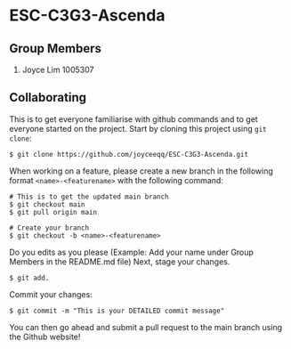 # ESC-C3G3-Ascenda
## Group Members
1. Joyce Lim 1005307
## Collaborating
This is to get everyone familiarise with github commands and to get everyone started on the project. Start by cloning this project using `git clone`:
```
$ git clone https://github.com/joyceeqq/ESC-C3G3-Ascenda.git
```
When working on a feature, please create a new branch in the following format `<name>-<featurename>` with the following command:
```
# This is to get the updated main branch
$ git checkout main
$ git pull origin main

# Create your branch
$ git checkout -b <name>-<featurename>
```
Do you edits as you please (Example: Add your name under Group Members in the README.md file)
Next, stage your changes.
```
$ git add.
```
Commit your changes:
```
$ git commit -m "This is your DETAILED commit message"
```
You can then go ahead and submit a pull request to the main branch using the Github website!
